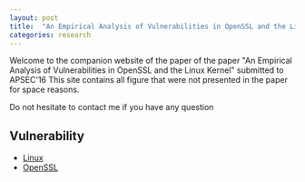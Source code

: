 ```yaml
---
layout: post
title:  "An Empirical Analysis of Vulnerabilities in OpenSSL and the Linux Kernel "
categories: research
---
```


Welcome to the companion website of the paper of the paper "An Empirical Analysis of Vulnerabilities in OpenSSL and the Linux Kernel" submitted to APSEC'16
This site contains all figure that were not presented in the paper for space reasons. 

Do not hesitate to contact me if you have any question
 
## Vulnerability

* [Linux](Linux/linux.html) 
* [OpenSSL](OpenSSL/openssl.html)